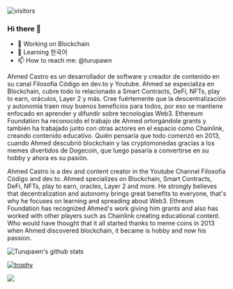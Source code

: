 ![visitors](https://visitor-badge.glitch.me/badge?page_id=turupawn.turupawn)

### Hi there 👋

- 🔭 Working on Blockchain
- 🌱 Learning 한국어
- 📫 How to reach me: @turupawn

Ahmed Castro es un desarrollador de software y creador de contenido en su canal Filosofía Código en dev.to y Youtube. Ahmed se especializa en Blockchain, cubre todo lo relacionado a Smart Contracts, DeFi, NFTs, play to earn, oráculos, Layer 2 y más. Cree fuértemente que la descentralización y autonomía traen muy buenos beneficios para todos, por eso se mantiene enfocado en aprender y difundir sobre tecnologías Web3. Ethereum Foundation ha reconocido el trabajo de Ahmed ortorgándole grants y también ha trabajado junto con otras actores en el espacio como Chainlink, creando contenido educativo. Quién pensaría que todo comenzó en 2013, cuando Ahmed descubrió blockchain y las cryptomonedas gracias a los memes divertidos de Dogecoin, que luego pasaría a convertirse en su hobby y ahora es su pasión.

Ahmed Castro is a dev and content creator in the Youtube Channel Filosofía Código and dev.to. Ahmed specializes on Blockchain, Smart Contracts, DeFi, NFTs, play to earn, oracles, Layer 2 and more. He strongly believes that decentralization and autonomy brings great benefits to everyone, that's why he focuses on learning and spreading about Web3. Ethreum Foundation has recognized Ahmed's work giving him grants and also has worked with other players such as Chainlink creating educational content. Who would have thought that it all started thanks to meme coins in 2013 when Ahmed discovered blockchain, it became is hobby and now his passion.

![Turupawn's github stats](https://github-readme-stats.vercel.app/api?username=turupawn&show_icons=true)

[![trophy](https://github-profile-trophy.vercel.app/?username=Turupawn&theme=onedark)](https://github.com/ryo-ma/github-profile-trophy)

<a href="https://github.com/anuraghazra/github-readme-stats">
  <!-- Change the `github-readme-stats.anuraghazra1.vercel.app` to `github-readme-stats.vercel.app`  -->
  <img align="center" src="https://github-readme-stats.anuraghazra1.vercel.app/api/top-langs/?username=Turupawn&layout=compact&theme=radical" />
</a>

<!--
**Turupawn/Turupawn** is a ✨ _special_ ✨ repository because its `README.md` (this file) appears on your GitHub profile.

Here are some ideas to get you started:

- 🔭 I’m currently working on ...
- 🌱 I’m currently learning ...
- 👯 I’m looking to collaborate on ...
- 🤔 I’m looking for help with ...
- 💬 Ask me about ...
- 📫 How to reach me: ...
- 😄 Pronouns: ...
- ⚡ Fun fact: ...
-->
